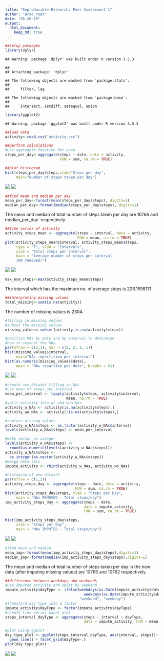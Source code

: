 ```yaml
---
title: "Reproducible Research: Peer Assessment 1"
author: "Brad Yoat"
date: "06-26-19"
output: 
  html_document:
    keep_md: true
---
```



```r
##setup packages
library(dplyr)
```

```
## Warning: package 'dplyr' was built under R version 3.5.3
```

```
## 
## Attaching package: 'dplyr'
```

```
## The following objects are masked from 'package:stats':
## 
##     filter, lag
```

```
## The following objects are masked from 'package:base':
## 
##     intersect, setdiff, setequal, union
```

```r
library(ggplot2)
```

```
## Warning: package 'ggplot2' was built under R version 3.5.3
```

```r
##load data
activity<-read.csv("activity.csv")

##perform calculations
#use aggregate function for ease
steps_per_day<-aggregate(steps ~ date, data = activity, 
                         FUN = sum, na.rm = TRUE)
```


```r
##plot histogram
hist(steps_per_day$steps,xlab="Steps per day",
     main="Number of steps taken per day")
```

![](PA1_template_files/figure-html/unnamed-chunk-2-1.png)<!-- -->
![](Steps_per_day.png)


```r
##find mean and median per day
mean_per_day<-format(mean(steps_per_day$steps), digits=1)
median_per_day<-format(median(steps_per_day$steps), digits=1)
```
The mean and median of total number of steps taken per day are 10766 and median_per_day` respectively.


```r
##time series of activity
activity_steps_mean <- aggregate(steps ~ interval, data = activity,
                                 FUN = mean, na.rm = TRUE)
plot(activity_steps_mean$interval, activity_steps_mean$steps, 
     type = "l", xlab = "Intervals", 
     ylab = "Total steps per interval", 
     main = "Average number of steps per interval
     (NA removed)")
```

![](PA1_template_files/figure-html/unnamed-chunk-4-1.png)<!-- -->
![](Steps_per_interval.png)

```r
max_num_steps<-max(activity_steps_mean$steps)
```
The interval which has the maximum no. of average steps is 206.1698113.


```r
##interpreting missing values
total_missing<-sum(is.na(activity))
```
The number of missing values is 2304.


```r
#filling in missing values
#subset the missing values
missing_values<-subset(activity,is.na(activity$steps))
```


```r
#parition NAs by date and by interval to determine 
#how to account the NAs
par(mfrow = c(2,1), mar = c(2, 2, 1, 1))
hist(missing_values$interval, 
     main="NAs repartition per interval")
hist(as.numeric(missing_values$date), 
     main = "NAs repartion per date", breaks = 61)
```

![](PA1_template_files/figure-html/unnamed-chunk-8-1.png)<!-- -->
![](hist_with_missing.png)


```r
#create new dataset filling in NAs
#use mean of steps per interval
mean_per_interval <- tapply(activity$steps, activity$interval, 
                            mean, na.rm = TRUE)
#split activity into w/ and w/o NAs
activity_w_NAs <- activity[is.na(activity$steps),]
activity_wo_NAs <- activity[!is.na(activity$steps),]
```

```r
#replace missing values
activity_w_NAs$steps <- as.factor(activity_w_NAs$interval)
levels(activity_w_NAs$steps) <- mean_per_interval

#make vector an integer
levels(activity_w_NAs$steps) <- 
  round(as.numeric(levels(activity_w_NAs$steps)))
activity_w_NAs$steps <- 
  as.integer(as.vector(activity_w_NAs$steps))
#merge data sets
impute_activity <- rbind(activity_w_NAs, activity_wo_NAs)
```


```r
#histogram of new dataset
par(mfrow = c(1,2))
activity_steps_day <- aggregate(steps ~ date, data = activity, 
                                FUN = sum, na.rm = TRUE)
hist(activity_steps_day$steps, xlab = "Steps per Day",
     main = "NAs REMOVED - Total steps/day")
imp_activity_steps_day <- aggregate(steps ~ date, 
                                    data = impute_activity,
                                    FUN = sum, na.rm = TRUE)

hist(imp_activity_steps_day$steps, 
     xlab = "Steps per Day", 
     main = "NAs IMPUTED - Total steps/day")
```

![](PA1_template_files/figure-html/unnamed-chunk-11-1.png)<!-- -->
![](Steps_NA_removed.png)

```r
#find mean and median
mean_imp<-format(mean(imp_activity_steps_day$steps),digits=1)
median_imp<-format(median(imp_activity_steps_day$steps),digits=1)
```

The mean and median of total number of steps taken per day in the new data (after imputing missing values) are 10766 and 10762 respectively.


```r
##difference between weekdays and weekends
#use imputed activity and split by weekend 
impute_activity$dayType <- ifelse(weekdays(as.Date(impute_activity$date)) == "Saturday" |
                                    weekdays(as.Date(impute_activity$date)) == "Sunday", 
                                  "weekend", "weekday")
#transform day type into a factor
impute_activity$dayType <- factor(impute_activity$dayType)
#create time series panel plot
steps_interval_dayType <- aggregate(steps ~ interval + dayType, 
                                    data = impute_activity, FUN = mean)
```


```r
#plot using ggplot
day_type_plot <- ggplot(steps_interval_dayType, aes(interval, steps))+
  geom_line() + facet_grid(dayType~.)
plot(day_type_plot)
```

![](PA1_template_files/figure-html/unnamed-chunk-14-1.png)<!-- -->
![](day_type_plot.png)
